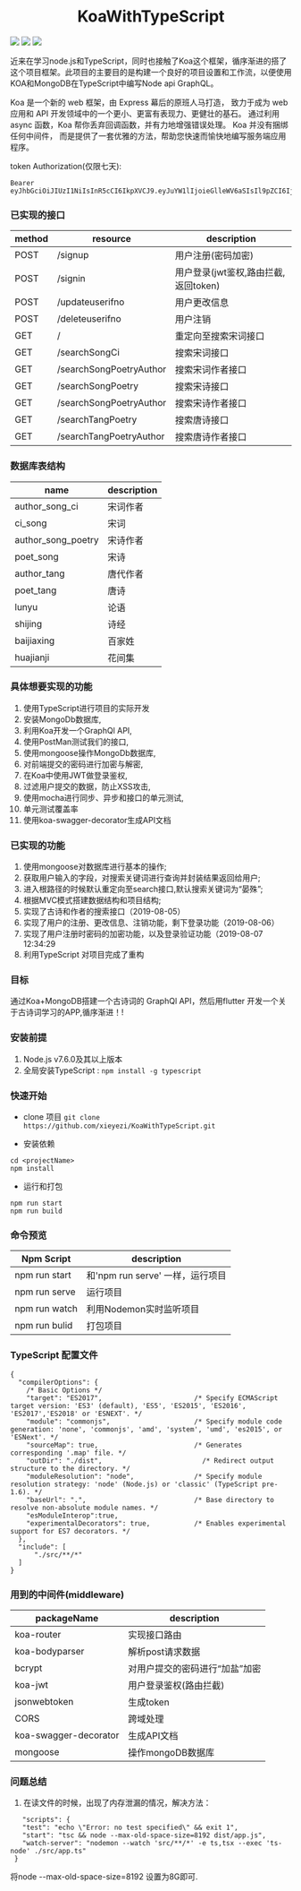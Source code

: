 <h1 align="center">KoaWithTypeScript</h1>

 ![](https://img.shields.io/badge/koa-v2.7.0-brightgreen) ![](https://img.shields.io/badge/TypeScript-v3.5.2-orange) ![](https://img.shields.io/badge/build-passing-brightgreen)

  近来在学习node.js和TypeScript，同时也接触了Koa这个框架，循序渐进的搭了这个项目框架。此项目的主要目的是构建一个良好的项目设置和工作流，以便使用KOA和MongoDB在TypeScript中编写Node api GraphQL。


  Koa 是一个新的 web 框架，由 Express 幕后的原班人马打造， 致力于成为 web 应用和 API 开发领域中的一个更小、更富有表现力、更健壮的基石。 通过利用 async 函数，Koa 帮你丢弃回调函数，并有力地增强错误处理。 Koa 并没有捆绑任何中间件， 而是提供了一套优雅的方法，帮助您快速而愉快地编写服务端应用程序。

token Authorization(仅限七天):
```
Bearer eyJhbGciOiJIUzI1NiIsInR5cCI6IkpXVCJ9.eyJuYW1lIjoieGlleWV6aSIsIl9pZCI6IjVkNTQxYjBhNjRlYjhlYjE3MDdiNjU1NiIsImlhdCI6MTU2NTg3NzE5NiwiZXhwIjoxNTY2NDgxOTk2fQ.CCkvk0tv_XhJN3_mPWZlKfIcsu4EtB_yh4dR7k4Nfhk
```

### 已实现的接口
 method | resource | description
 ---- | --- | ----
 POST |	/signup	          |   用户注册(密码加密)
 POST |	/signin	          |      用户登录(jwt鉴权,路由拦截,返回token) 
 POST |	/updateuserifno	  |       用户更改信息
 POST |	/deleteuserifno	  |       用户注销
 GET  |	/   |  重定向至搜索宋词接口
 GET  |	/searchSongCi | 搜索宋词接口
 GET  |	/searchSongPoetryAuthor  |	 搜索宋词作者接口
 GET  |	/searchSongPoetry | 搜索宋诗接口
 GET  |	/searchSongPoetryAuthor  |	 搜索宋诗作者接口
 GET  |	/searchTangPoetry | 搜索唐诗接口
 GET  |	/searchTangPoetryAuthor  |	 搜索唐诗作者接口


### 数据库表结构

 name | description
 ---- | ---
 author_song_ci | 宋词作者
 ci_song     | 宋词
 author_song_poetry | 宋诗作者
 poet_song   | 宋诗
 author_tang | 唐代作者
 poet_tang   | 唐诗
 lunyu       | 论语
 shijing | 诗经
 baijiaxing  | 百家姓
 huajianji   | 花间集
 

### 具体想要实现的功能
  1. 使用TypeScript进行项目的实际开发
  2. 安装MongoDb数据库,
  3. 利用Koa开发一个GraphQl API,
  4. 使用PostMan测试我们的接口,
  5. 使用mongoose操作MongoDb数据库,
  6. 对前端提交的密码进行加密与解密,
  7. 在Koa中使用JWT做登录鉴权,
  8. 过滤用户提交的数据，防止XSS攻击,
  9. 使用mocha进行同步、异步和接口的单元测试,
  10. 单元测试覆盖率
  11. 使用koa-swagger-decorator生成API文档



### 已实现的功能
  1. 使用mongoose对数据库进行基本的操作;
  2. 获取用户输入的字段，对搜索关键词进行查询并封装结果返回给用户;
  3. 进入根路径的时候默认重定向至search接口,默认搜索关键词为“晏殊”;
  4. 根据MVC模式搭建数据结构和项目结构;
  5. 实现了古诗和作者的搜索接口（2019-08-05）
  6. 实现了用户的注册、更改信息、注销功能，剩下登录功能（2019-08-06）
  7. 实现了用户注册时密码的加密功能，以及登录验证功能（2019-08-07 12:34:29
  8. 利用TypeScript 对项目完成了重构


###  目标
  通过Koa+MongoDB搭建一个古诗词的 GraphQl API，然后用flutter 开发一个关于古诗词学习的APP,循序渐进！!


### 安装前提
1. Node.js v7.6.0及其以上版本
2. 全局安装TypeScript : `npm install -g typescript`

### 快速开始

* clone 项目
`git clone https://github.com/xieyezi/KoaWithTypeScript.git `

* 安装依赖
```
cd <projectName>
npm install
```
* 运行和打包
```
npm run start
npm run build
```
### 命令预览

 Npm Script | description
 ---- | ---
 npm run start | 和'npm run serve' 一样，运行项目
 npm run serve | 运行项目
 npm run watch | 利用Nodemon实时监听项目
 npm run bulid | 打包项目

###  TypeScript 配置文件

```
{
  "compilerOptions": {
    /* Basic Options */
    "target": "ES2017",                       /* Specify ECMAScript target version: 'ES3' (default), 'ES5', 'ES2015', 'ES2016', 'ES2017','ES2018' or 'ESNEXT'. */
    "module": "commonjs",                     /* Specify module code generation: 'none', 'commonjs', 'amd', 'system', 'umd', 'es2015', or 'ESNext'. */
    "sourceMap": true,                        /* Generates corresponding '.map' file. */
    "outDir": "./dist",                         /* Redirect output structure to the directory. */
    "moduleResolution": "node",               /* Specify module resolution strategy: 'node' (Node.js) or 'classic' (TypeScript pre-1.6). */
    "baseUrl": ".",                           /* Base directory to resolve non-absolute module names. */
    "esModuleInterop":true,
    "experimentalDecorators": true,           /* Enables experimental support for ES7 decorators. */
  },
  "include": [
      "./src/**/*"
  ]
}
```
### 用到的中间件(middleware)

packageName | description
 ---- | ---
 koa-router | 实现接口路由
 koa-bodyparser | 解析post请求数据
 bcrypt | 对用户提交的密码进行“加盐”加密
 koa-jwt | 用户登录鉴权(路由拦截)
 jsonwebtoken | 生成token
 CORS | 跨域处理
 koa-swagger-decorator | 生成API文档
 mongoose | 操作mongoDB数据库


### 问题总结
  1. 在读文件的时候，出现了内存泄漏的情况，解决方法：
 ```
    "scripts": {
    "test": "echo \"Error: no test specified\" && exit 1",
    "start": "tsc && node --max-old-space-size=8192 dist/app.js",
    "watch-server": "nodemon --watch 'src/**/*' -e ts,tsx --exec 'ts-node' ./src/app.ts"
  }
 ```
 将node --max-old-space-size=8192 设置为8G即可.